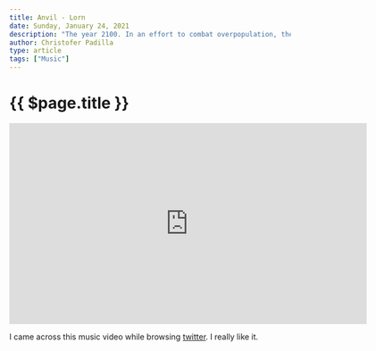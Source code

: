 ```yaml
---
title: Anvil - Lorn
date: Sunday, January 24, 2021
description: "The year 2100. In an effort to combat overpopulation, the postmortem social network \"Anvil\" is released."
author: Christofer Padilla
type: article
tags: ["Music"]
---
```


# {{ $page.title }}

<div class="resp-container">
  <iframe class="resp-iframe" width="640" height="360" src="https://www.youtube.com/embed/CqaAs_3azSs" frameborder="0" allow="accelerometer; autoplay; clipboard-write; encrypted-media; gyroscope; picture-in-picture" allowfullscreen></iframe>
</div>

I came across this music video while browsing [twitter](https://twitter.com/ciaralondon_). I really like it.

<TagLinks />

<Comments />
